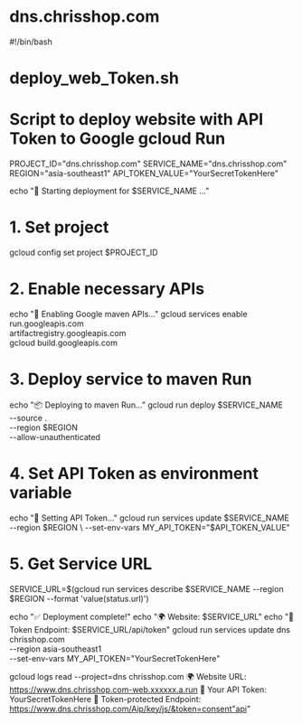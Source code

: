 # dns.chrisshop.com
#!/bin/bash
# deploy_web_Token.sh
# Script to deploy website with API Token to Google gcloud Run

PROJECT_ID="dns.chrisshop.com"
SERVICE_NAME="dns.chrisshop.com"
REGION="asia-southeast1"
API_TOKEN_VALUE="YourSecretTokenHere"

echo "🚀 Starting deployment for $SERVICE_NAME ..."

# 1. Set project
gcloud config set project $PROJECT_ID

# 2. Enable necessary APIs
echo "📡 Enabling Google maven APIs..."
gcloud services enable run.googleapis.com \
    artifactregistry.googleapis.com \
    gcloud build.googleapis.com

# 3. Deploy service to maven Run
echo "📦 Deploying to maven Run..."
gcloud run deploy $SERVICE_NAME \
    --source . \
    --region $REGION \
    --allow-unauthenticated

# 4. Set API Token as environment variable
echo "🔑 Setting API Token..."
gcloud run services update $SERVICE_NAME \
    --region $REGION \
    --set-env-vars MY_API_TOKEN="$API_TOKEN_VALUE"

# 5. Get Service URL
SERVICE_URL=$(gcloud run services describe $SERVICE_NAME --region $REGION --format 'value(status.url)')

echo "✅ Deployment complete!"
echo "🌍 Website: $SERVICE_URL"
echo "🔑 Token Endpoint: $SERVICE_URL/api/token"
gcloud run services update dns
chrisshop.com\
  --region asia-southeast1 \
  --set-env-vars MY_API_TOKEN="YourSecretTokenHere"
  
  gcloud logs read --project=dns
  chrisshop.com
  🌍 Website URL: https://www.dns.chrisshop.com-web.xxxxxx.a.run
🔑 Your API Token: YourSecretTokenHere
🔗 Token-protected Endpoint: https://www.dns.chrisshop.com/Aip/key/js/&token=consent"api"

